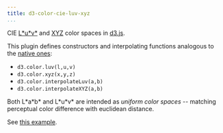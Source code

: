 ```yaml
---
title: d3-color-cie-luv-xyz
...
```


CIE [L\*u\*v\*](http://en.wikipedia.org/wiki/CIELUV) and [XYZ](https://en.wikipedia.org/wiki/CIE_XYZ_color_space) color spaces in [d3.js](http://d3js.org).

This plugin defines constructors and interpolating functions analogous to the [native ones](https://github.com/mbostock/d3/wiki/Colors):

- `d3.color.luv(l,u,v)`
- `d3.color.xyz(x,y,z)`
- `d3.color.interpolateLuv(a,b)`
- `d3.color.interpolateXYZ(a,b)`

Both L\*a\*b\* and L\*u\*v\* are intended as *uniform color spaces* -- matching perceptual color difference with euclidean distance.

See [this example](http://bl.ocks.org/dgerber/6697473).
